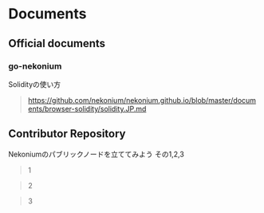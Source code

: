 # Documents

## Official documents

### go-nekonium
Solidityの使い方
> https://github.com/nekonium/nekonium.github.io/blob/master/documents/browser-solidity/solidity.JP.md




## Contributor Repository
Nekoniumのパブリックノードを立ててみよう その1,2,3
> 1

> 2

> 3


